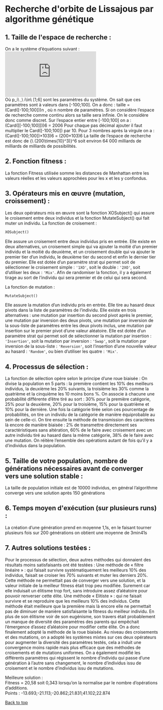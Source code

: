 # Recherche d'orbite de Lissajous par algorithme génétique

## 1. Taille de l'espace de recherche :

On a le système d’équations suivant : <br>
![Formules](http://www.sciweavers.org/tex2img.php?eq=%5Cbegin%7Bcases%7D%20x%28t%29%20%3D%20p_%7B1%7D%20%5Ctimes%20sin%28p_%7B2%7D%5Ctimes%20t%20%2B%20p_%7B3%7D%29%5C%5C%20y%28t%29%20%3D%20p_%7B4%7D%20%5Ctimes%20sin%28p_%7B5%7D%20%5Ctimes%20t%20%2B%20p_%7B6%7D%29%5Cend%7Bcases%7D&bc=Black&fc=White&im=jpg&fs=12&ff=modern&edit=0)<br>
Où p_i\ ,\ i\in\ [1;6] sont les paramètres du système.
On sait que ces paramètres sont à valeurs dans [-100;100].
On a donc : taille = (Card([-100;100]))n , où n nombre de paramètres.
Si on considère l’espace de recherche comme continu alors sa taille sera infinie.
On le considère donc comme discret. 
Sur l’espace entier entre [-100;100] on a : (Card([[-100;100]]))6 = 2006
Pour chaque pas décimal ajouter il faut multiplier le Card([-100;100]) par 10.
Pour 3 nombres après la virgule on a : (Card([-100;100])×103)6 = (200×103)6
La taille de l’espace de recherche est donc de {\ (200\times{10}^3)}^6 soit environ 64 000 milliards de milliards de milliards de possibilités.
## 2. Fonction fitness :

La fonction Fitness utilisée somme les distances de Manhattan entre les valeurs réelles et les valeurs approchées pour les x et les y confondus.
 

## 3. Opérateurs mis en œuvre (mutation, croissement) :

Les deux opérateurs mis en œuvre sont la fonction XOSubject() qui assure le croisement entre deux individus et la fonction MutateSubject() qui fait muter un individu.
La fonction de croisement :	
```python 
XOSubject()
```
Elle assure un croisement entre deux individus pris en entrée. Elle existe en deux alternatives, un croisement simple qui va ajouter la moitié d’un premier individu et la moitié du deuxième, et un croisement double qui va ajouter le premier tier d’un individu, le deuxième tier du second et enfin le dernier tier du premier.
Elle est dotée d’un paramètre strat qui permet soit de sélectionner le croisement simple : `'1XO'`, soit le double : `'2XO'`, soit d’utiliser les deux : `'Mix'`.
Afin de randomiser la fonction, il y a également tirage au sort de l’individu qui sera premier et de celui qui sera second.

La fonction de mutation :
```python 
MutateSubject() 
```
Elle assure la mutation d’un individu pris en entrée.
Elle tire au hasard deux pivots dans la liste de paramètres de l’individu.
Elle existe en trois alternatives : une mutation par insertion du second pivot après le premier, une mutation par inversion des deux pivots, une mutation par inversion de la sous-liste de paramètres entre les deux pivots inclus, une mutation par insertion sur le premier pivot d’une valeur aléatoire.
Elle est dotée d’un paramètre strat qui permet soit de sélectionner la mutation par insertion : `'Insertion'`, soit la mutation par inversion : `'Swap'`, soit la mutation par inversion de la sous-liste : `'Reversion'`, soit l’insertion d’une nouvelle valeur au hasard : `'Random'`, ou bien d’utiliser les quatre : `'Mix'`.

## 4. Processus de sélection :

La fonction de sélection opère selon le principe d’une roue biaisée : 
On divise la population en 5 parts : la première contient les 10% des meilleurs individus, la deuxième les 20% suivants, la troisième les 30% comme la quatrième et la cinquième les 10 moins bons %. On associe à chacune une probabilité différente d’être tiré au sort : 30% pour la première catégorie, 25% pour la deuxième, 20% pour la troisième, 15% pour la quatrième et 10% pour la dernière.
Une fois la catégorie tirée selon ces pourcentage de probabilités, on tire un individu de la catégorie de manière équiprobable au sein de celle-ci.
On tire ensuite la méthode de transmission des caractères  là encore de manière biaisée : 2% de transmettre directement ses caractéristiques sans altération, 60% de le faire avec croisement avec un autre individu tiré au hasard dans la même catégorie, 38% de le faire avec une mutation.
On réitère l’ensemble des opérations autant de fois qu’il y a d’individus dans la population.

## 5. Taille de votre population, nombre de générations nécessaires avant de converger vers une solution stable :

La taille de population initiale est de 10000 individus, en général l’algorithme converge vers une solution après 150 générations

## 6. Temps moyen d'exécution (sur plusieurs runs) :

La création d’une génération prend en moyenne 1,1s, en le faisant tourner plusieurs fois sur 200 générations on obtient une moyenne de 3min41s

## 7. Autres solutions testées :

Pour le processus de sélection, deux autres méthodes qui donnaient des résultats moins satisfaisants ont été testées : 
	Une méthode de « filtre linéaire » : qui faisait survivre systématiquement les meilleurs 10% des individus, faisait se croiser les 70% suivants et muter les derniers 20%. Cette méthode ne permettait pas de converger vers une solution, et la valeur initiale de la meilleur fitness était trop peu modifiée. Surement car elle induisait un élitisme trop fort, sans introduire assez d’aléatoire pour pouvoir renverser cette élite.
	Une méthode « Elitiste » : qui ne faisait survivre et se reproduire que les meilleurs 10% des individus. Cette méthode était meilleure que la première mais là encore elle ne permettait pas de diminuer de manière satisfaisante la fitness du meilleur individu. En plus de son élitisme voir de son eugénisme, son travers était probablement un manque de diversité des paramètres des parents qui empêchait l’émergence d’assez d’aléatoire pour modifier cette élite.
On a donc finalement adopté la méthode de la roue biaisée.
Au niveau des croisements et des mutations, on a adopté les systèmes mixtes sur ces deux opérateurs pour augmenter la diversité des paramètres testés, cela a induit une convergence moins rapide mais plus efficace que des méthodes de croisements et de mutations uniformes.
On a également modifié les différents paramètres qui régissent le nombre d’individu qui passe d’une génération à l’autre sans changement, le nombre d’individus issu de croisement et le nombre d’individus issu de mutations.


Meilleure solution : <br>
Fitness = 20,58 soit 0,343 lorsqu’on la normalise par le nombre d’opérations d’additions. <br>
Points : -13.693;-21.113;-20.862;21.831;41.102;22.874 <br>

[Back to top](#readme)
